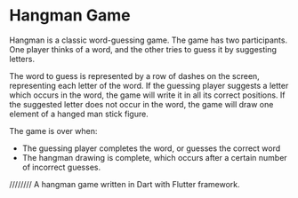 # Hangman Game

Hangman is a classic word-guessing game. The game has two participants. One player thinks of a word, and the other tries to guess it by suggesting letters.

The word to guess is represented by a row of dashes on the screen, representing each letter of the word. If the guessing player suggests a letter which occurs in the word, the game will write it in all its correct positions. If the suggested letter does not occur in the word, the game will draw one element of a hanged man stick figure.

The game is over when:
- The guessing player completes the word, or guesses the correct word
- The hangman drawing is complete, which occurs after a certain number of incorrect guesses.

//////// A hangman game written in Dart with Flutter framework.
